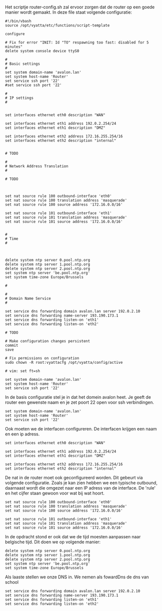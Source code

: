 Het scriptje router-config.sh zal ervoor zorgen dat de router op een goede manier wordt gemaakt. In deze file staat volgende configuratie:

```
#!/bin/vbash
source /opt/vyatta/etc/functions/script-template

configure

# Fix for error "INIT: Id "TO" respawning too fast: disabled for 5 minutes"
delete system console device ttyS0

#
# Basic settings
#
set system domain-name 'avalon.lan'
set system host-name 'Router'
set service ssh port '22'
#set service ssh port '22'

#
# IP settings
#


set interfaces ethernet eth0 description "WAN"

set interfaces ethernet eth1 address 192.0.2.254/24
set interfaces ethernet eth1 description "DMZ"

set interfaces ethernet eth2 address 172.16.255.254/16
set interfaces ethernet eth2 description "internal"


# TODO

#
# Network Address Translation
#

# TODO



set nat source rule 100 outbound-interface 'eth0'
set nat source rule 100 translation address 'masquerade'
set nat source rule 100 source address '172.16.0.0/16'

set nat source rule 101 outbound-interface 'eth1'
set nat source rule 101 translation address 'masquerade'
set nat source rule 101 source address '172.16.0.0/16'


#
# Time
#



delete system ntp server 0.pool.ntp.org
delete system ntp server 1.pool.ntp.org
delete system ntp server 2.pool.ntp.org
set system ntp server 'be.pool.ntp.org'
set system time-zone Europe/Brussels

#

#
# Domain Name Service
#

set service dns forwarding domain avalon.lan server 192.0.2.10
set service dns forwarding name-server 193.190.173.1
set service dns forwarding listen-on 'eth1'
set service dns forwarding listen-on 'eth2' 

# TODO

# Make configuration changes persistent
commit
save

# Fix permissions on configuration
sudo chown -R root:vyattacfg /opt/vyatta/config/active

# vim: set ft=sh
```
```
set system domain-name 'avalon.lan'
set system host-name 'Router'
set service ssh port '22'
```

In de basis configuratie stel je in dat het domein avalon heet. Je geeft de router een gewenste naam en je zet poort 22 open voor ssh verbindingen.
```
set system domain-name 'avalon.lan'
set system host-name 'Router'
set service ssh port '22'
```
Ook moeten we de interfacen configureren. De interfacen krijgen een naam en een ip adress.
```
set interfaces ethernet eth0 description "WAN"

set interfaces ethernet eth1 address 192.0.2.254/24
set interfaces ethernet eth1 description "DMZ"

set interfaces ethernet eth2 address 172.16.255.254/16
set interfaces ethernet eth2 description "internal"
```
De nat in de router moet ook geconfigureerd worden. Dit gebeurt via volgende configuratie.
Zoals je kan zien hebben we een typische outbound, daarnaast wordt die omgezet naar een IP adress van de interface.
De 'rule' en het cijfer staan gewoon voor wat bij wat hoort.
```
set nat source rule 100 outbound-interface 'eth0'
set nat source rule 100 translation address 'masquerade'
set nat source rule 100 source address '172.16.0.0/16'

set nat source rule 101 outbound-interface 'eth1'
set nat source rule 101 translation address 'masquerade'
set nat source rule 101 source address '172.16.0.0/16'
```
In de opdracht stond er ook dat we de tijd moesten aanpassen naar belgische tijd. Dit doen we op volgende manier:
```
delete system ntp server 0.pool.ntp.org
delete system ntp server 1.pool.ntp.org
delete system ntp server 2.pool.ntp.org
set system ntp server 'be.pool.ntp.org'
set system time-zone Europe/Brussels
```

Als laaste stellen we onze DNS in. We nemen als fowardDns de dns van school
```
set service dns forwarding domain avalon.lan server 192.0.2.10
set service dns forwarding name-server 193.190.173.1
set service dns forwarding listen-on 'eth1'
set service dns forwarding listen-on 'eth2' 
```
